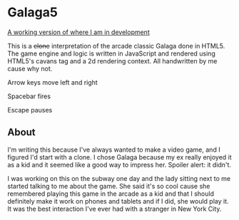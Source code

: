 # Galaga5

[A working version of where I am in development](http://hoorayimhelping.github.com/Galaga5/)

This is a ~~clone~~ interpretation of the arcade classic Galaga done in HTML5. The game engine and logic is written in JavaScript and rendered using HTML5's cavans tag and a 2d rendering context. All handwritten by me cause why not.

Arrow keys move left and right

Spacebar fires

Escape pauses

## About

I'm writing this because I've always wanted to make a video game, and I figured I'd start with a clone. I chose Galaga because my ex really enjoyed it as a kid and it seemed like a good way to impress her. Spoiler alert: it didn't.

I was working on this on the subway one day and the lady sitting next to me started talking to me about the game. She said it's so cool cause she remembered playing this game in the arcade as a kid and that I should definitely make it work on phones and tablets and if I did, she would play it. It was the best interaction I've ever had with a stranger in New York City.
